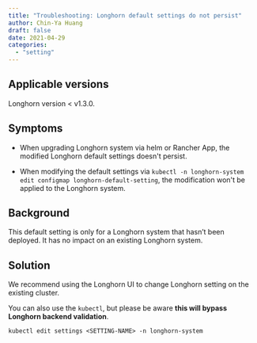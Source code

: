 ```yaml
---
title: "Troubleshooting: Longhorn default settings do not persist"
author: Chin-Ya Huang
draft: false
date: 2021-04-29
categories:
  - "setting"
---
```


## Applicable versions

Longhorn version < v1.3.0.

## Symptoms

* When upgrading Longhorn system via helm or Rancher App, the modified Longhorn default settings doesn't persist.

* When modifying the default settings via `kubectl -n longhorn-system edit configmap longhorn-default-setting`, the modification won't be applied to the Longhorn system.

## Background

This default setting is only for a Longhorn system that hasn’t been deployed. It has no impact on an existing Longhorn system. 

## Solution

We recommend using the Longhorn UI to change Longhorn setting on the existing cluster.

You can also use the `kubectl`, but please be aware **this will bypass Longhorn backend validation**.
```
kubectl edit settings <SETTING-NAME> -n longhorn-system
```
